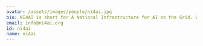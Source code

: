 ```yaml
---
avatar: /assets/images/people/ni4ai.jpg
bio: NI4AI is short for A National Infrastructure for AI on the Grid. We are an ARPA-E funded initiative to make a software platform available to enable analysts to explore new applications for real-world sensor data. Our goal is to build a community of analysts by easing eliminating barriers to working with big data.
email: info@ni4ai.org
id: ni4ai
name: ni4ai
---
```


